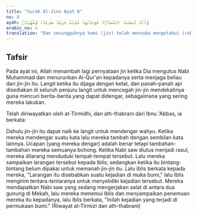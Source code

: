 ```yaml
---
title: "Surah Al-Jinn Ayat 8"
no: 8
ayah: وَّاَنَّا لَمَسْنَا السَّمَاۤءَ فَوَجَدْنٰهَا مُلِئَتْ حَرَسًا شَدِيْدًا وَّشُهُبًاۖ
arabic_no: ٨
translation: "Dan sesungguhnya kami (jin) telah mencoba mengetahui (rahasia) langit, maka kami mendapatinya penuh dengan penjagaan yang kuat dan panah-panah api, "
---
```


## Tafsir

Pada ayat ini, Allah menambah lagi pernyataan jin ketika Dia mengutus Nabi Muhammad dan menurunkan Al-Qur'an kepadanya serta menjaga beliau dari jin-jin itu. Langit ketika itu dijaga dengan ketat, dan panah-panah api disediakan di seluruh penjuru langit untuk mencegah jin-jin mendekatinya guna mencuri berita-berita yang dapat didengar, sebagaimana yang sering mereka lakukan.

Telah diriwayatkan oleh at-Tirmidhi, dan ath-thabrani dari Ibnu 'Abbas, ia berkata: 

Dahulu jin-jin itu dapat naik ke langit untuk mendengar wahyu. Ketika mereka mendengar suatu kata lalu mereka tambah dengan sembilan kata lainnya. Ucapan (yang mereka dengar) adalah benar tetapi tambahan-tambahan mereka semuanya bohong. Ketika Nabi saw diutus menjadi rasul, mereka dilarang menduduki tempat-tempat tersebut. Lalu mereka sampaikan larangan tersebut kepada Iblis; sedangkan ketika itu bintang-bintang belum dipakai untuk memanah jin-jin itu. Lalu iblis berkata kepada mereka, "Larangan itu disebabkan suatu kejadian di muka bumi," lalu Iblis mengirim tentara-tentaranya untuk menyelidiki kejadian tersebut. Mereka mendapatkan Nabi saw yang sedang mengerjakan salat di antara dua gunung di Mekah, lalu mereka menemui Iblis dan menyampaikan penemuan mereka itu kepadanya, lalu Iblis berkata, "Inilah kejadian yang terjadi di permukaan bumi." (Riwayat at-Tirmizi dan ath-thabrani)